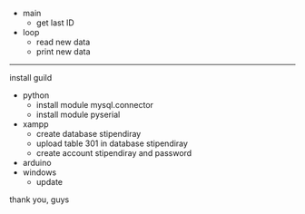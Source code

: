 *   main
    *   get last ID
*   loop    
    *   read new data
    *   print new data
--------
install guild
*   python
    *   install module mysql.connector
    *   install module pyserial
*   xampp
    *   create database stipendiray
    *   upload table 301 in database stipendiray
    *   create account stipendiray and password
*   arduino
*   windows
    *   update
    
thank you, guys